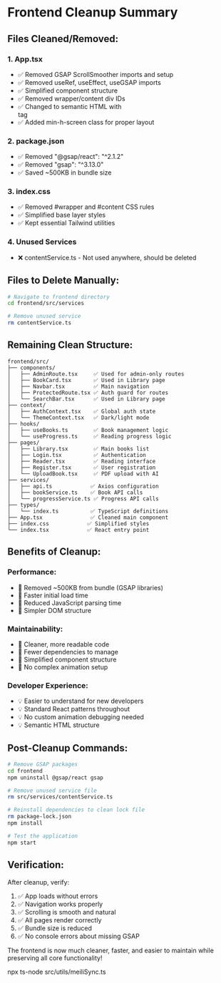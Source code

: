 # Frontend Cleanup Summary

## Files Cleaned/Removed:

### 1. App.tsx

- ✅ Removed GSAP ScrollSmoother imports and setup
- ✅ Removed useRef, useEffect, useGSAP imports
- ✅ Simplified component structure
- ✅ Removed wrapper/content div IDs
- ✅ Changed to semantic HTML with <main> tag
- ✅ Added min-h-screen class for proper layout

### 2. package.json

- ✅ Removed "@gsap/react": "^2.1.2"
- ✅ Removed "gsap": "^3.13.0"
- ✅ Saved ~500KB in bundle size

### 3. index.css

- ✅ Removed #wrapper and #content CSS rules
- ✅ Simplified base layer styles
- ✅ Kept essential Tailwind utilities

### 4. Unused Services

- ❌ contentService.ts - Not used anywhere, should be deleted

## Files to Delete Manually:

```bash
# Navigate to frontend directory
cd frontend/src/services

# Remove unused service
rm contentService.ts
```

## Remaining Clean Structure:

```
frontend/src/
├── components/
│   ├── AdminRoute.tsx     ✅ Used for admin-only routes
│   ├── BookCard.tsx       ✅ Used in Library page
│   ├── Navbar.tsx         ✅ Main navigation
│   ├── ProtectedRoute.tsx ✅ Auth guard for routes
│   └── SearchBar.tsx      ✅ Used in Library page
├── context/
│   ├── AuthContext.tsx    ✅ Global auth state
│   └── ThemeContext.tsx   ✅ Dark/light mode
├── hooks/
│   ├── useBooks.ts        ✅ Book management logic
│   └── useProgress.ts     ✅ Reading progress logic
├── pages/
│   ├── Library.tsx        ✅ Main books list
│   ├── Login.tsx          ✅ Authentication
│   ├── Reader.tsx         ✅ Reading interface
│   ├── Register.tsx       ✅ User registration
│   └── UploadBook.tsx     ✅ PDF upload with AI
├── services/
│   ├── api.ts            ✅ Axios configuration
│   ├── bookService.ts    ✅ Book API calls
│   └── progressService.ts ✅ Progress API calls
├── types/
│   └── index.ts          ✅ TypeScript definitions
├── App.tsx               ✅ Cleaned main component
├── index.css            ✅ Simplified styles
└── index.tsx            ✅ React entry point
```

## Benefits of Cleanup:

### Performance:

- 🚀 Removed ~500KB from bundle (GSAP libraries)
- 🚀 Faster initial load time
- 🚀 Reduced JavaScript parsing time
- 🚀 Simpler DOM structure

### Maintainability:

- 🧹 Cleaner, more readable code
- 🧹 Fewer dependencies to manage
- 🧹 Simplified component structure
- 🧹 No complex animation setup

### Developer Experience:

- 💡 Easier to understand for new developers
- 💡 Standard React patterns throughout
- 💡 No custom animation debugging needed
- 💡 Semantic HTML structure

## Post-Cleanup Commands:

```bash
# Remove GSAP packages
cd frontend
npm uninstall @gsap/react gsap

# Remove unused service file
rm src/services/contentService.ts

# Reinstall dependencies to clean lock file
rm package-lock.json
npm install

# Test the application
npm start
```

## Verification:

After cleanup, verify:

1. ✅ App loads without errors
2. ✅ Navigation works properly
3. ✅ Scrolling is smooth and natural
4. ✅ All pages render correctly
5. ✅ Bundle size is reduced
6. ✅ No console errors about missing GSAP

The frontend is now much cleaner, faster, and easier to maintain while preserving all core functionality!

npx ts-node src/utils/meiliSync.ts
